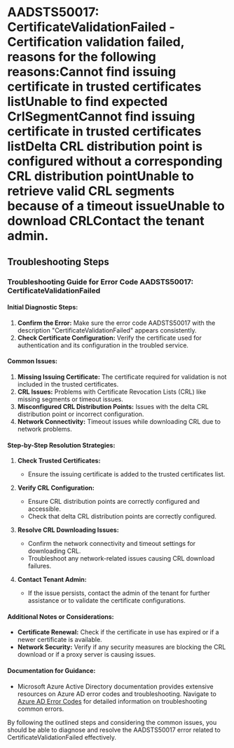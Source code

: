 # AADSTS50017: CertificateValidationFailed - Certification validation failed, reasons for the following reasons:Cannot find issuing certificate in trusted certificates listUnable to find expected CrlSegmentCannot find issuing certificate in trusted certificates listDelta CRL distribution point is configured without a corresponding CRL distribution pointUnable to retrieve valid CRL segments because of a timeout issueUnable to download CRLContact the tenant admin.

## Troubleshooting Steps

### Troubleshooting Guide for Error Code AADSTS50017: CertificateValidationFailed

#### **Initial Diagnostic Steps:**

1. **Confirm the Error:** Make sure the error code AADSTS50017 with the
   description "CertificateValidationFailed" appears consistently.
2. **Check Certificate Configuration:** Verify the certificate used for
   authentication and its configuration in the troubled service.

#### **Common Issues:**

1. **Missing Issuing Certificate:** The certificate required for validation is
   not included in the trusted certificates.
2. **CRL Issues:** Problems with Certificate Revocation Lists (CRL) like missing
   segments or timeout issues.
3. **Misconfigured CRL Distribution Points:** Issues with the delta CRL
   distribution point or incorrect configuration.
4. **Network Connectivity:** Timeout issues while downloading CRL due to network
   problems.

#### **Step-by-Step Resolution Strategies:**

1. **Check Trusted Certificates:**
   - Ensure the issuing certificate is added to the trusted certificates list.
2. **Verify CRL Configuration:**

   - Ensure CRL distribution points are correctly configured and accessible.
   - Check that delta CRL distribution points are correctly configured.

3. **Resolve CRL Downloading Issues:**

   - Confirm the network connectivity and timeout settings for downloading CRL.
   - Troubleshoot any network-related issues causing CRL download failures.

4. **Contact Tenant Admin:**
   - If the issue persists, contact the admin of the tenant for further
     assistance or to validate the certificate configurations.

#### **Additional Notes or Considerations:**

- **Certificate Renewal:** Check if the certificate in use has expired or if a
  newer certificate is available.
- **Network Security:** Verify if any security measures are blocking the CRL
  download or if a proxy server is causing issues.

#### **Documentation for Guidance:**

- Microsoft Azure Active Directory documentation provides extensive resources on
  Azure AD error codes and troubleshooting. Navigate to
  [Azure AD Error Codes](https://docs.microsoft.com/en-us/azure/active-directory/develop/reference-aadsts-error-codes)
  for detailed information on troubleshooting common errors.

By following the outlined steps and considering the common issues, you should be
able to diagnose and resolve the AADSTS50017 error related to
CertificateValidationFailed effectively.
